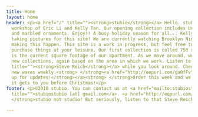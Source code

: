 ```yaml
---
title: Home
layout: home
header: <p><a href="/" title=""><strong>stubio</strong></a> Hello. stubio is the collaborative
  workshop of Eric Li and Kelly Tan. Our opening collection includes Unique Clothes
  and marbled ornaments. Enjoy!! A busy holiday season for all... Kelly is currently
  taking pictures for this site! We are currently watching Brooklyn Nine-Nine while
  making this happen. This site is a work in progress, but feel free to browse and
  purchase things at your leisure. Our first collection is called 750 sq ft, which
  is the current square footage of our apartment. As we move around, we will introduce
  new collections, again based on the area in which we work. Listen to some <a href="https://www.youtube.com/watch?v=ZXJWO2FQ16c"
  title=""><strong>Steve Reich</strong></a> while you look around. Check back for
  new wares weekly.<strong> </strong><a href="http://eepurl.com/ga0fFv" title=""><strong>Sign
  up for updates!</strong></a><strong> </strong>Order this week and we will make sure
  it gets to you before Christmas!</p>
footer: <p>©2018 stubio. You can contact us at <a href="mailto:stubiostubio@gmail.com"
  title="">stubiostubio [at] gmail.com</a>. <a href="http://eepurl.com/ga0fFv" title=""><strong>Subscribe.</strong></a><strong>
  </strong>stubio not studio! But seriously, listen to that Steve Reich piece. </p>

---
```


